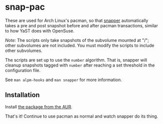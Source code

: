 # snap-pac

These are used for Arch Linux's pacman, so that [snapper](http://snapper.io)
automatically takes a pre and post snapshot before and after pacman
transactions, similar to how YaST does with OpenSuse.

*Note:* The scripts only take snapshots of the subvolume mounted at "/"; other
subvolumes are not included. You must modify the scripts to include other
subvolumes.

The scripts are set up to use the `number` algorithm. That is, snapper will
cleanup snapshots tagged with `number` after reaching a set threshold in the
configuration file.

See `man alpm-hooks` and `man snapper` for more information.

## Installation

Install [the package from the AUR](https://aur.archlinux.org/packages/snap-pac/).

That's it! Continue to use pacman as normal and watch snapper do its thing.
